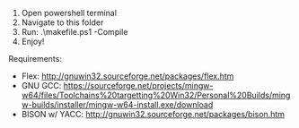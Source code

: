 1. Open powershell terminal
2. Navigate to this folder
3. Run: .\makefile.ps1 -Compile
4. Enjoy!

Requirements:

- Flex: http://gnuwin32.sourceforge.net/packages/flex.htm
- GNU GCC: https://sourceforge.net/projects/mingw-w64/files/Toolchains%20targetting%20Win32/Personal%20Builds/mingw-builds/installer/mingw-w64-install.exe/download
- BISON w/ YACC:
  http://gnuwin32.sourceforge.net/packages/bison.htm

